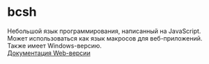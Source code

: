 # bcsh
Небольшой язык программирования, написанный на JavaScript.<br>
Может использоваться как язык макросов для веб-приложений.<br>
Также имеет Windows-версию.<br>
[Документация Web-версии](https://nekit270.github.io/bcsh/doc)
